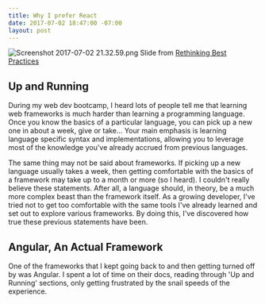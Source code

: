 ```yaml
---
title: Why I prefer React
date: 2017-07-02 18:47:00 -07:00
layout: post
---
```


![Screenshot 2017-07-02 21.32.59.png](/uploads/Screenshot%202017-07-02%2021.32.59.png)
Slide from [Rethinking Best Practices](https://www.slideshare.net/floydophone/react-preso-v2)

## Up and Running

During my web dev bootcamp, I heard lots of people tell me that learning web frameworks is much harder than learning a programming language. Once you know the basics of a particular language, you can pick up a new one in about a week, give or take... Your main emphasis is learning language specific syntax and implementations, allowing you to leverage most of the knowledge you've already accrued from previous languages.

The same thing may not be said about frameworks. If picking up a new language usually takes a week, then getting comfortable with the basics of a framework may take up to a month or more (so I heard). I couldn't really believe these statements. After all, a language should, in theory, be a much more complex beast than the framework itself. As a growing developer, I've tried not to get too comfortable with the same tools I've already learned and set out to explore various frameworks. By doing this, I've discovered how true these previous statements have been.

## Angular, An Actual Framework

One of the frameworks that I kept going back to and then getting turned off by was Angular. I spent a lot of time on their docs, reading through 'Up and Running' sections, only getting frustrated by the snail speeds of the experience. 